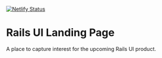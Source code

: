 [![Netlify Status](https://api.netlify.com/api/v1/badges/5b9c24f4-8d3e-4a2f-9d42-6ab4d90679b6/deploy-status)](https://app.netlify.com/sites/railsui/deploys)

# Rails UI Landing Page

A place to capture interest for the upcoming Rails UI product.

